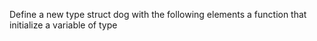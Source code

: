 Define a new type struct dog with the following elements
a function that initialize a variable of type 
